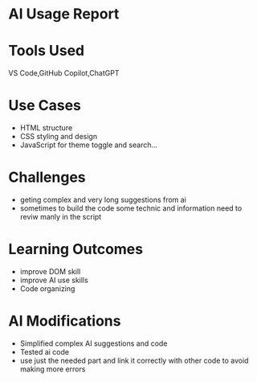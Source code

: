# AI Usage Report

# Tools Used
VS Code,GitHub Copilot,ChatGPT

# Use Cases
- HTML structure 
- CSS styling and design
- JavaScript for theme toggle and search...

# Challenges
- geting complex and very long suggestions from ai 
- sometimes to build the code some technic and information  need to reviw manly in the script

# Learning Outcomes
- improve DOM  skill
- improve AI use skills
- Code organizing

# AI Modifications
- Simplified complex AI suggestions and code
- Tested ai code
- use just the needed part and link it correctly with other code to avoid making more errors
